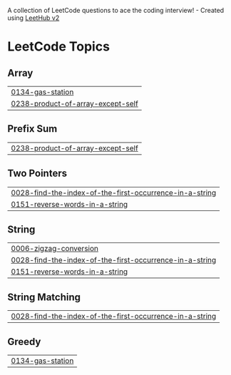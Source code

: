 A collection of LeetCode questions to ace the coding interview! - Created using [LeetHub v2](https://github.com/arunbhardwaj/LeetHub-2.0)
<!---LeetCode Topics Start-->
# LeetCode Topics
## Array
|  |
| ------- |
| [0134-gas-station](https://github.com/meraki6512/Algorithm25/tree/master/0134-gas-station) |
| [0238-product-of-array-except-self](https://github.com/meraki6512/Algorithm25/tree/master/0238-product-of-array-except-self) |
## Prefix Sum
|  |
| ------- |
| [0238-product-of-array-except-self](https://github.com/meraki6512/Algorithm25/tree/master/0238-product-of-array-except-self) |
## Two Pointers
|  |
| ------- |
| [0028-find-the-index-of-the-first-occurrence-in-a-string](https://github.com/meraki6512/Algorithm25/tree/master/0028-find-the-index-of-the-first-occurrence-in-a-string) |
| [0151-reverse-words-in-a-string](https://github.com/meraki6512/Algorithm25/tree/master/0151-reverse-words-in-a-string) |
## String
|  |
| ------- |
| [0006-zigzag-conversion](https://github.com/meraki6512/Algorithm25/tree/master/0006-zigzag-conversion) |
| [0028-find-the-index-of-the-first-occurrence-in-a-string](https://github.com/meraki6512/Algorithm25/tree/master/0028-find-the-index-of-the-first-occurrence-in-a-string) |
| [0151-reverse-words-in-a-string](https://github.com/meraki6512/Algorithm25/tree/master/0151-reverse-words-in-a-string) |
## String Matching
|  |
| ------- |
| [0028-find-the-index-of-the-first-occurrence-in-a-string](https://github.com/meraki6512/Algorithm25/tree/master/0028-find-the-index-of-the-first-occurrence-in-a-string) |
## Greedy
|  |
| ------- |
| [0134-gas-station](https://github.com/meraki6512/Algorithm25/tree/master/0134-gas-station) |
<!---LeetCode Topics End-->